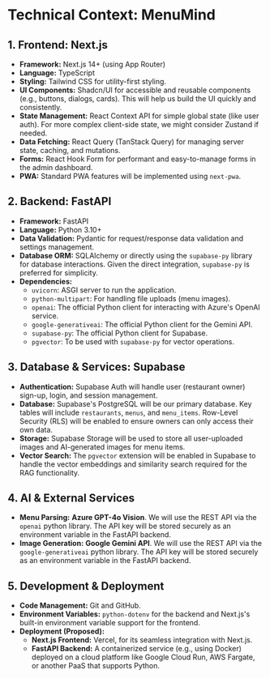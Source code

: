 # Technical Context: MenuMind

## 1. Frontend: Next.js

-   **Framework:** Next.js 14+ (using App Router)
-   **Language:** TypeScript
-   **Styling:** Tailwind CSS for utility-first styling.
-   **UI Components:** Shadcn/UI for accessible and reusable components (e.g., buttons, dialogs, cards). This will help us build the UI quickly and consistently.
-   **State Management:** React Context API for simple global state (like user auth). For more complex client-side state, we might consider Zustand if needed.
-   **Data Fetching:** React Query (TanStack Query) for managing server state, caching, and mutations.
-   **Forms:** React Hook Form for performant and easy-to-manage forms in the admin dashboard.
-   **PWA:** Standard PWA features will be implemented using `next-pwa`.

## 2. Backend: FastAPI

-   **Framework:** FastAPI
-   **Language:** Python 3.10+
-   **Data Validation:** Pydantic for request/response data validation and settings management.
-   **Database ORM:** SQLAlchemy or directly using the `supabase-py` library for database interactions. Given the direct integration, `supabase-py` is preferred for simplicity.
-   **Dependencies:**
    *   `uvicorn`: ASGI server to run the application.
    *   `python-multipart`: For handling file uploads (menu images).
    *   `openai`: The official Python client for interacting with Azure's OpenAI service.
    *   `google-generativeai`: The official Python client for the Gemini API.
    *   `supabase-py`: The official Python client for Supabase.
    *   `pgvector`: To be used with `supabase-py` for vector operations.

## 3. Database & Services: Supabase

-   **Authentication:** Supabase Auth will handle user (restaurant owner) sign-up, login, and session management.
-   **Database:** Supabase's PostgreSQL will be our primary database. Key tables will include `restaurants`, `menus`, and `menu_items`. Row-Level Security (RLS) will be enabled to ensure owners can only access their own data.
-   **Storage:** Supabase Storage will be used to store all user-uploaded images and AI-generated images for menu items.
-   **Vector Search:** The `pgvector` extension will be enabled in Supabase to handle the vector embeddings and similarity search required for the RAG functionality.

## 4. AI & External Services

-   **Menu Parsing:** **Azure GPT-4o Vision**. We will use the REST API via the `openai` python library. The API key will be stored securely as an environment variable in the FastAPI backend.
-   **Image Generation:** **Google Gemini API**. We will use the REST API via the `google-generativeai` python library. The API key will be stored securely as an environment variable in the FastAPI backend.

## 5. Development & Deployment

-   **Code Management:** Git and GitHub.
-   **Environment Variables:** `python-dotenv` for the backend and Next.js's built-in environment variable support for the frontend.
-   **Deployment (Proposed):**
    *   **Next.js Frontend:** Vercel, for its seamless integration with Next.js.
    *   **FastAPI Backend:** A containerized service (e.g., using Docker) deployed on a cloud platform like Google Cloud Run, AWS Fargate, or another PaaS that supports Python.
